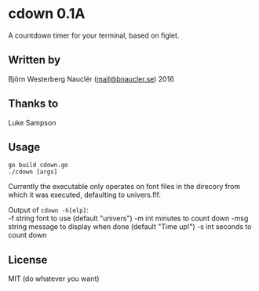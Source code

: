 # cdown 0.1A
A countdown timer for your terminal, based on figlet.

## Written by
Björn Westerberg Nauclér (mail@bnaucler.se) 2016

## Thanks to
Luke Sampson

## Usage
`go build cdown.go`  
`./cdown [args]`  

Currently the executable only operates on font files in the direcory from which it was executed, defaulting to univers.flf.

Output of `cdown -h[elp]`:  
      -f string
            font to use (default "univers")
      -m int
            minutes to count down
      -msg string
            message to display when done (default "Time up!")
      -s int
            seconds to count down

## License
MIT (do whatever you want)
